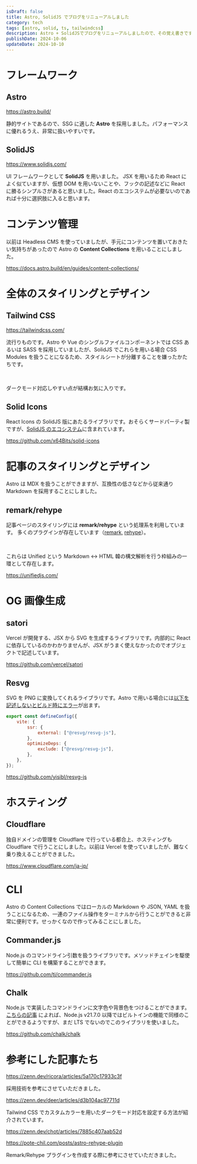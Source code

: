 ```yaml
---
isDraft: false
title: Astro, SolidJS でブログをリニューアルしました
category: tech
tags: [astro, solid, ts, tailwindcss]
description: Astro + SolidJSでブログをリニューアルしましたので、その覚え書きです。利用した技術や、気になった点をまとめます。
publishDate: 2024-10-06
updateDate: 2024-10-10
---
```


# フレームワーク

## Astro

https://astro.build/

静的サイトであるので、SSG に適した **Astro** を採用しました。パフォーマンスに優れるうえ、非常に扱いやすいです。

## SolidJS

https://www.solidjs.com/

UI フレームワークとして **SolidJS** を用いました。
JSX を用いるため React によく似ていますが、仮想 DOM を用いないことや、フックの記述などに React に勝るシンプルさがあると思いました。React のエコシステムが必要ないのであれば十分に選択肢に入ると思います。

# コンテンツ管理

以前は Headless CMS を使っていましたが、手元にコンテンツを置いておきたい気持ちがあったので Astro の **Content Collections** を用いることにしました。

https://docs.astro.build/en/guides/content-collections/

# 全体のスタイリングとデザイン

## Tailwind CSS

https://tailwindcss.com/

流行りものです。Astro や Vue のシングルファイルコンポーネントでは CSS あるいは SASS を採用していましたが、SolidJS でこれらを用いる場合 CSS Modules を扱うことになるため、スタイルシートが分離することを嫌ったかたちです。

<br />

ダークモード対応しやすい点が結構お気に入りです。

## Solid Icons

React Icons の SolidJS 版にあたるライブラリです。おそらくサードパーティ製ですが、[SolidJS のエコシステム](https://github.com/x64Bits/solid-icons)に含まれています。

https://github.com/x64Bits/solid-icons

# 記事のスタイリングとデザイン

Astro は MDX を扱うことができますが、互換性の低さなどから従来通り Markdown を採用することにしました。

## remark/rehype

記事ページのスタイリングには **remark/rehype** という処理系を利用しています。
多くのプラグインが存在しています（[remark](https://github.com/remarkjs/remark/blob/main/doc/plugins.md), [rehype](https://github.com/rehypejs/rehype/blob/main/doc/plugins.md)）。

<br />

これらは Unified という Markdown <-> HTML 韓の構文解析を行う枠組みの一環として存在します。

https://unifiedjs.com/

# OG 画像生成

## satori

Vercel が開発する、JSX から SVG を生成するライブラリです。内部的に React に依存しているのかわかりませんが、JSX がうまく使えなかったのでオブジェクトで記述しています。

https://github.com/vercel/satori

## Resvg

SVG を PNG に変換してくれるライブラリです。Astro で用いる場合には[以下を記述しないとビルド時にエラー](https://github.com/yisibl/resvg-js/issues/175)が出ます。

```js:astro.config.mjs
export const defineConfig({
    vite: {
        ssr: {
            external: ["@resvg/resvg-js"],
        },
        optimizeDeps: {
            exclude: ["@resvg/resvg-js"],
        },
    },
});
```

https://github.com/yisibl/resvg-js

# ホスティング

## Cloudflare

独自ドメインの管理を Cloudflare で行っている都合上、ホスティングも Cloudflare で行うことにしました。以前は Vercel を使っていましたが、難なく乗り換えることができました。

https://www.cloudflare.com/ja-jp/

# CLI

Astro の Content Collections ではローカルの Markdown や JSON, YAML を扱うことになるため、一連のファイル操作をターミナルから行うことができると非常に便利です。せっかくなので作ってみることにしました。

## Commander.js

Node.js のコマンドライン引数を扱うライブラリです。メソッドチェインを駆使して簡単に CLI を構築することができます。

https://github.com/tj/commander.js

## Chalk

Node.js で実装したコマンドラインに文字色や背景色をつけることができます。[こちらの記事](https://qiita.com/n0bisuke/items/60241944d7c9fb656af5) によれば、Node.js v21.7.0 以降ではビルトインの機能で同様のことができるようですが、まだ LTS でないのでこのライブラリを使いました。

https://github.com/chalk/chalk

# 参考にした記事たち

https://zenn.dev/ricora/articles/5a170c17933c3f

採用技術を参考にさせていただきました。

https://zenn.dev/deer/articles/d3b104ac97711d

Tailwind CSS でカスタムカラーを用いたダークモード対応を設定する方法が紹介されています。

https://zenn.dev/chot/articles/7885c407aab52d

https://pote-chil.com/posts/astro-rehype-plugin

Remark/Rehype プラグインを作成する際に参考にさせていただきました。
